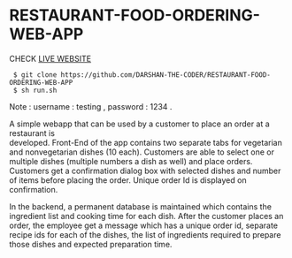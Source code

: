 # RESTAURANT-FOOD-ORDERING-WEB-APP

 CHECK [LIVE WEBSITE](https://restaurantfoodorder.herokuapp.com/)

```
 $ git clone https://github.com/DARSHAN-THE-CODER/RESTAURANT-FOOD-ORDERING-WEB-APP
 $ sh run.sh
```

 
 Note : username : testing , password : 1234 .

A simple webapp that can be used by a customer to place an order at a restaurant is                            
developed. 
Front-End of the app contains two separate tabs for vegetarian and nonvegetarian
dishes (10 each). 
Customers are able to select one or multiple dishes (multiple numbers a dish as well) and place orders. 
Customers get a confirmation dialog box with selected dishes and number of items before placing the order. 
Unique order Id is displayed on confirmation.

In the backend, a permanent database is maintained which contains the ingredient list and cooking time for each dish. 
After the customer places an order, the employee get a message which has a unique order id, separate recipe ids for each of the dishes, the list of ingredients required to prepare those dishes and expected preparation time. 

